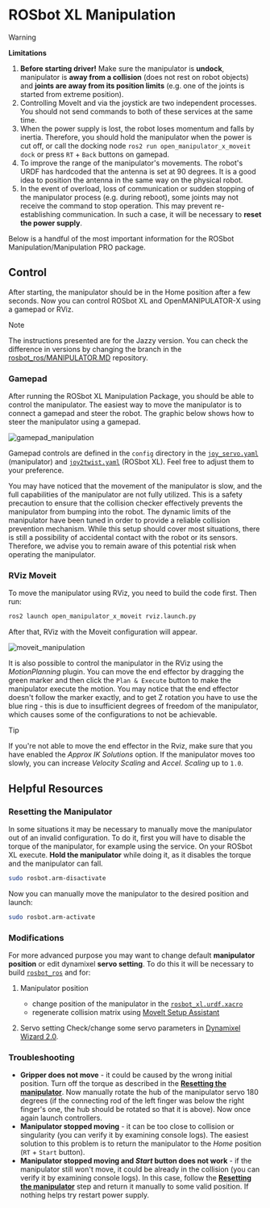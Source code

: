 # ROSbot XL Manipulation

> [!WARNING]
> **Limitations**
>
> 1. **Before starting driver!** Make sure the manipulator is **undock**, manipulator is **away from a collision** (does not rest on robot objects) and **joints are away from its position limits** (e.g. one of the joints is started from extreme position).
> 2. Controlling MoveIt and via the joystick are two independent processes. You should not send commands to both of these services at the same time.
> 3. When the power supply is lost, the robot loses momentum and falls by inertia. Therefore, you should hold the manipulator when the power is cut off, or call the docking node `ros2 run open_manipulator_x_moveit dock` or press `RT` + `Back` buttons on gamepad.
> 4. To improve the range of the manipulator's movements. The robot's URDF has hardcoded that the antenna is set at 90 degrees. It is a good idea to position the antenna in the same way on the physical robot.
> 5. In the event of overload, loss of communication or sudden stopping of the manipulator process (e.g. during reboot), some joints may not receive the command to stop operation. This may prevent re-establishing communication. In such a case, it will be necessary to **reset the power supply**.

Below is a handful of the most important information for the ROSbot Manipulation/Manipulation PRO package.

## Control

After starting, the manipulator should be in the Home position after a few seconds. Now you can control ROSbot XL and OpenMANIPULATOR-X using a gamepad or RViz.

> [!NOTE]
> The instructions presented are for the Jazzy version. You can check the difference in versions by changing the branch in the [rosbot_ros/MANIPULATOR.MD](https://github.com/husarion/rosbot_ros/blob/jazzy/MANIPULATOR.md) repository.

### Gamepad

After running the ROSbot XL Manipulation Package, you should be able to control the manipulator. The easiest way to move the manipulator is to connect a gamepad and steer the robot. The graphic below shows how to steer the manipulator using a gamepad.

![gamepad_manipulation](.docs/gamepad_manipulation.drawio.png)

Gamepad controls are defined in the `config` directory in the [`joy_servo.yaml`](https://github.com/husarion/open_manipulator_x/blob/humble/open_manipulator_x_joy/config/joy_servo.yaml) (manipulator) and [`joy2twist.yaml`](rosbot_joy/config/joy.yaml) (ROSbot XL). Feel free to adjust them to your preference.

You may have noticed that the movement of the manipulator is slow, and the full capabilities of the manipulator are not fully utilized. This is a safety precaution to ensure that the collision checker effectively prevents the manipulator from bumping into the robot.
The dynamic limits of the manipulator have been tuned in order to provide a reliable collision prevention mechanism. While this setup should cover most situations, there is still a possibility of accidental contact with the robot or its sensors. Therefore, we advise you to remain aware of this potential risk when operating the manipulator.

### RViz Moveit

To move the manipulator using RViz, you need to build the code first. Then run:

```bash
ros2 launch open_manipulator_x_moveit rviz.launch.py
```

After that, RViz with the Moveit configuration will appear.

![moveit_manipulation](.docs/moveit_manipulation.png)

It is also possible to control the manipulator in the RViz using the *MotionPlanning* plugin. You can move the end effector by dragging the green marker and then click the `Plan & Execute` button to make the manipulator execute the motion. You may notice that the end effector doesn't follow the marker exactly, and to get Z rotation you have to use the blue ring - this is due to insufficient degrees of freedom of the manipulator, which causes some of the configurations to not be achievable.

> [!TIP]
> If you're not able to move the end effector in the Rviz, make sure that you have enabled the *Approx IK Solutions* option.
> If the manipulator moves too slowly, you can increase *Velocity Scaling* and *Accel. Scaling* up to `1.0`.

## Helpful Resources

### Resetting the Manipulator

In some situations it may be necessary to manually move the manipulator out of an invalid configuration.
To do it, first you will have to disable the torque of the manipulator, for example using the service.
On your ROSbot XL execute. **Hold the manipulator** while doing it, as it disables the torque and the manipulator can fall.

```bash
sudo rosbot.arm-disactivate
```

Now you can manually move the manipulator to the desired position and launch:

```bash
sudo rosbot.arm-activate
```

### Modifications

For more advanced purpose you may want to change default **manipulator position** or edit dynamixel **servo setting**. To do this it will be necessary to build [`rosbot_ros`](https://github.com/husarion/rosbot_ros/) and for:

1. Manipulator position
   - change position of the manipulator in the [`rosbot_xl.urdf.xacro`](https://github.com/husarion/rosbot_ros/blob/jazzy/rosbot_description/urdf/rosbot_xl.urdf.xacro)
   - regenerate collision matrix using [MoveIt Setup Assistant](https://moveit.picknik.ai/main/doc/examples/setup_assistant/setup_assistant_tutorial.html)

2. Servo setting
   Check/change some servo parameters in [Dynamixel Wizard 2.0](https://emanual.robotis.com/docs/en/software/dynamixel/dynamixel_wizard2/).

### Troubleshooting

- **Gripper does not move** - it could be caused by the wrong initial position. Turn off the torque as described in the [**Resetting the manipulator**](/tutorials/ros-projects/rosbot-xl-openmanipulator-x/#resetting-the-manipulator). Now manually rotate the hub of the manipulator servo 180 degrees (if the connecting rod of the left finger was below the right finger's one, the hub should be rotated so that it is above). Now once again launch controllers.
- **Manipulator stopped moving** - it can be too close to collision or singularity (you can verify it by examining console logs). The easiest solution to this problem is to return the manipulator to the *Home* position (`RT` + `Start` button).
- **Manipulator stopped moving and *Start* button does not work** - if the manipulator still won't move, it could be already in the collision (you can verify it by examining console logs). In this case, follow the [**Resetting the manipulator**](/tutorials/ros-projects/rosbot-xl-openmanipulator-x/#resetting-the-manipulator) step and return it manually to some valid position. If nothing helps try restart power supply.